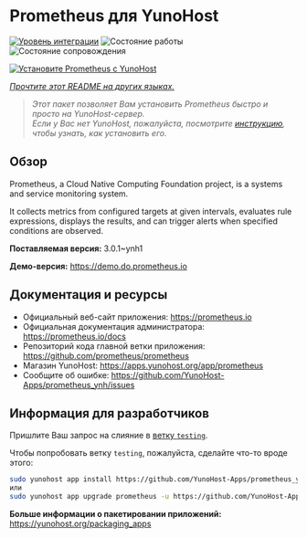 <!--
Важно: этот README был автоматически сгенерирован <https://github.com/YunoHost/apps/tree/master/tools/readme_generator>
Он НЕ ДОЛЖЕН редактироваться вручную.
-->

# Prometheus для YunoHost

[![Уровень интеграции](https://apps.yunohost.org/badge/integration/prometheus)](https://ci-apps.yunohost.org/ci/apps/prometheus/)
![Состояние работы](https://apps.yunohost.org/badge/state/prometheus)
![Состояние сопровождения](https://apps.yunohost.org/badge/maintained/prometheus)

[![Установите Prometheus с YunoHost](https://install-app.yunohost.org/install-with-yunohost.svg)](https://install-app.yunohost.org/?app=prometheus)

*[Прочтите этот README на других языках.](./ALL_README.md)*

> *Этот пакет позволяет Вам установить Prometheus быстро и просто на YunoHost-сервер.*  
> *Если у Вас нет YunoHost, пожалуйста, посмотрите [инструкцию](https://yunohost.org/install), чтобы узнать, как установить его.*

## Обзор

Prometheus, a Cloud Native Computing Foundation project, is a systems and service monitoring system.

It collects metrics from configured targets at given intervals, evaluates rule expressions, displays the results, and can trigger alerts when specified conditions are observed.


**Поставляемая версия:** 3.0.1~ynh1

**Демо-версия:** <https://demo.do.prometheus.io>
## Документация и ресурсы

- Официальный веб-сайт приложения: <https://prometheus.io>
- Официальная документация администратора: <https://prometheus.io/docs>
- Репозиторий кода главной ветки приложения: <https://github.com/prometheus/prometheus>
- Магазин YunoHost: <https://apps.yunohost.org/app/prometheus>
- Сообщите об ошибке: <https://github.com/YunoHost-Apps/prometheus_ynh/issues>

## Информация для разработчиков

Пришлите Ваш запрос на слияние в [ветку `testing`](https://github.com/YunoHost-Apps/prometheus_ynh/tree/testing).

Чтобы попробовать ветку `testing`, пожалуйста, сделайте что-то вроде этого:

```bash
sudo yunohost app install https://github.com/YunoHost-Apps/prometheus_ynh/tree/testing --debug
или
sudo yunohost app upgrade prometheus -u https://github.com/YunoHost-Apps/prometheus_ynh/tree/testing --debug
```

**Больше информации о пакетировании приложений:** <https://yunohost.org/packaging_apps>
